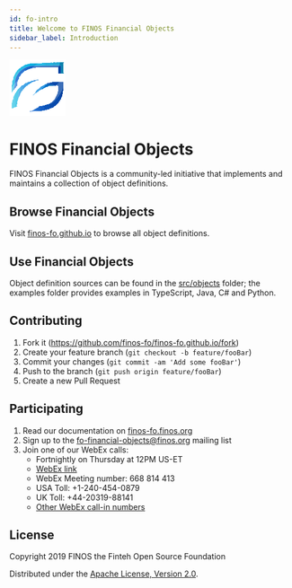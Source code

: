 ```yaml
---
id: fo-intro
title: Welcome to FINOS Financial Objects
sidebar_label: Introduction
---
```

![FO](/img/fo-logo-white.gif)

# FINOS Financial Objects
FINOS Financial Objects is a community-led initiative that implements and maintains a collection of object definitions.

## Browse Financial Objects
Visit [finos-fo.github.io](https://finos-fo.github.io) to browse all object definitions.

## Use Financial Objects
Object definition sources can be found in the [src/objects](src/objects) folder; the examples folder provides examples in TypeScript, Java, C# and Python.

## Contributing
1. Fork it (<https://github.com/finos-fo/finos-fo.github.io/fork>)
2. Create your feature branch (`git checkout -b feature/fooBar`)
3. Commit your changes (`git commit -am 'Add some fooBar'`)
4. Push to the branch (`git push origin feature/fooBar`)
5. Create a new Pull Request

## Participating
1. Read our documentation on [finos-fo.finos.org](finos-fo.finos.org)
2. Sign up to the [fo-financial-objects@finos.org](mailto:fo-financial-objects@finos.org) mailing list
3. Join one of our WebEx calls:
    - Fortnightly on Thursday at 12PM US-ET
    - [WebEx link](https://finos.webex.com/finos/j.php?MTID=mb412cf99b3a697e8c87e339236f83fbf)
    - WebEx Meeting number: 668 814 413
    - USA Toll: +1-240-454-0879
    - UK Toll: +44-20319-88141
    - [Other WebEx call-in numbers](https://finos.webex.com/finos/globalcallin.php?serviceType=MC&ED=576194812&tollFree=0)

## License
Copyright 2019 FINOS the Finteh Open Source Foundation

Distributed under the [Apache License, Version 2.0](http://www.apache.org/licenses/LICENSE-2.0).